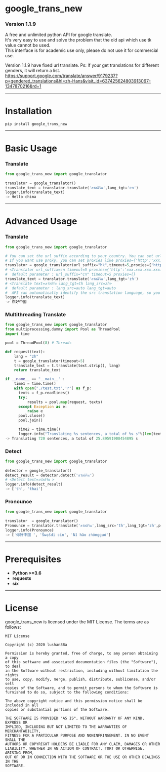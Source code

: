 # google_trans_new
### Version 1.1.9

A free and unlimited python API for google translate.  
It's very easy to use and solve the problem that the old api which use tk value cannot be used.  
This interface is for academic use only, please do not use it for commercial use.  
  
Version 1.1.9 have fixed url translate.
Ps:
If your get translations for different genders, it will return a list.
https://support.google.com/translate/answer/9179237?p=gendered_translations&hl=zh-Hans&visit_id=637425624803913067-1347870216&rd=1
***
  
  
Installation
====
```
pip install google_trans_new
```
***
  
  
Basic Usage
=====
### Translate
```python
from google_trans_new import google_translator  
  
translator = google_translator()  
translate_text = translator.translate('สวัสดีจีน',lang_tgt='en')  
logger.info(translate_text)
-> Hello china
```
***

Advanced Usage
=====
### Translate 
```python  
from google_trans_new import google_translator  

# You can set the url_suffix according to your country. You can set url_suffix="hk" if you are in hong kong,url_suffix use in https://translate.google.{url_suffix}/ 
# If you want use proxy, you can set proxies like proxies={'http':'xxx.xxx.xxx.xxx:xxxx','https':'xxx.xxx.xxx.xxx:xxxx'}
translator = google_translator(url_suffix="hk",timeout=5,proxies={'http':'xxx.xxx.xxx.xxx:xxxx','https':'xxx.xxx.xxx.xxx:xxxx'})  
# <Translator url_suffix=cn timeout=5 proxies={'http':'xxx.xxx.xxx.xxx:xxxx','https':'xxx.xxx.xxx.xxx:xxxx'}>  
#  default parameter : url_suffix="cn" timeout=5 proxies={}
translate_text = translator.translate('สวัสดีจีน',lang_tgt='zh')  
# <Translate text=สวัสดีจีน lang_tgt=th lang_src=zh>  
#  default parameter : lang_src=auto lang_tgt=auto 
#  API can automatically identify the src translation language, so you don’t need to set lang_src
logger.info(translate_text)
-> 你好中国
```
### Multithreading Translate
```python
from google_trans_new import google_translator 
from multiprocessing.dummy import Pool as ThreadPool
import time

pool = ThreadPool(8) # Threads

def request(text):
    lang = "zh"
    t = google_translator(timeout=5)
    translate_text = t.translate(text.strip(), lang)
    return translate_text

if __name__ == "__main__" :
    time1 = time.time()
    with open("./test.txt",'r') as f_p:
      texts = f_p.readlines()
      try:
          results = pool.map(request, texts)
      except Exception as e:
          raise e
      pool.close()
      pool.join()

      time2 = time.time()
      logger.info("Translating %s sentences, a total of %s s"%(len(texts),time2 - time1))
-> Translating 720 sentences, a total of 25.89591908454895 s 
```
### Detect
```python
from google_trans_new import google_translator  
  
detector = google_translator()  
detect_result = detector.detect('สวัสดีจีน')
# <Detect text=สวัสดีจีน >  
logger.info(detect_result)
-> ['th', 'thai']
```
### Pronounce
```python
from google_trans_new import google_translator  
  
translator  = google_translator()  
Pronounce = translator.translate('สวัสดีจีน',lang_src='th',lang_tgt='zh',pronounce=True)  
logger.info(Pronounce)
-> ['你好中国 ', 'S̄wạs̄dī cīn', 'Nǐ hǎo zhōngguó']
```
***

Prerequisites
====
* **Python >=3.6**  
* **requests**  
* **six**  
***
  
  
License
====
google_trans_new is licensed under the MIT License. The terms are as follows:  

```
MIT License  

Copyright (c) 2020 lushan88a  

Permission is hereby granted, free of charge, to any person obtaining a copy  
of this software and associated documentation files (the "Software"), to deal  
in the Software without restriction, including without limitation the rights  
to use, copy, modify, merge, publish, distribute, sublicense, and/or sell  
copies of the Software, and to permit persons to whom the Software is  
furnished to do so, subject to the following conditions:  

The above copyright notice and this permission notice shall be included in all  
copies or substantial portions of the Software.  

THE SOFTWARE IS PROVIDED "AS IS", WITHOUT WARRANTY OF ANY KIND, EXPRESS OR  
IMPLIED, INCLUDING BUT NOT LIMITED TO THE WARRANTIES OF MERCHANTABILITY,  
FITNESS FOR A PARTICULAR PURPOSE AND NONINFRINGEMENT. IN NO EVENT SHALL THE  
AUTHORS OR COPYRIGHT HOLDERS BE LIABLE FOR ANY CLAIM, DAMAGES OR OTHER  
LIABILITY, WHETHER IN AN ACTION OF CONTRACT, TORT OR OTHERWISE, ARISING FROM,  
OUT OF OR IN CONNECTION WITH THE SOFTWARE OR THE USE OR OTHER DEALINGS IN THE  
SOFTWARE.  
```
